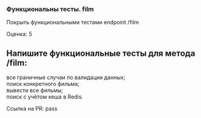 ### Функциональны тесты. film

Покрыть функциональными тестами endpoint /film 

Оценка: 5

## Напишите функциональные тесты для метода /film:
все граничные случаи по валидации данных;  
поиск конкретного фильма;  
вывести все фильмы;  
поиск с учётом кеша в Redis.  

Ссылка на PR: pass
